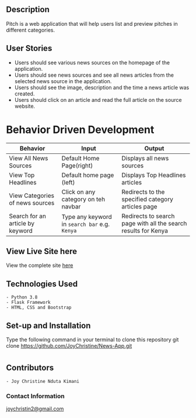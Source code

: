 
## Description

Pitch is a web application that will help users list and preview pitches in different categories.



## User Stories
* Users should see various news sources on the homepage of the application.
* Users should see news sources and see all news articles from the selected news source in the application.
* Users should see  the image, description and the time a news article was created.
* Users should  click on an article and read the full article on the source website.

 # Behavior Driven Development
| Behavior            | Input                         | Output                        |
| ------------------- | ----------------------------- | ----------------------------- |
| View All News Sources | Default Home Page(right)| Displays all news sources |
|View Top Headlines | Default home page (left)| Displays Top Headlines articles |
| View Categories of news sources| Click on any category on teh navbar | Redirects to the specified category articles page|
| Search for an article by keyword | Type any keyword in `search bar` e.g. `Kenya`| Redirects to search page with all the search results for Kenya|

## View Live Site here
View the complete site [here](https://newsapp-joy.herokuapp.com/)


## Technologies Used
    - Python 3.8
    - Flask Framework
    - HTML, CSS and Bootstrap
    
    
## Set-up and Installation
Type the following command in your terminal to clone this repository
git clone https://github.com/JoyChristine/News-App.git

# 
## Contributors
    - Joy Christine Nduta Kimani
 

### Contact Information
joychristin2@gmail.com

